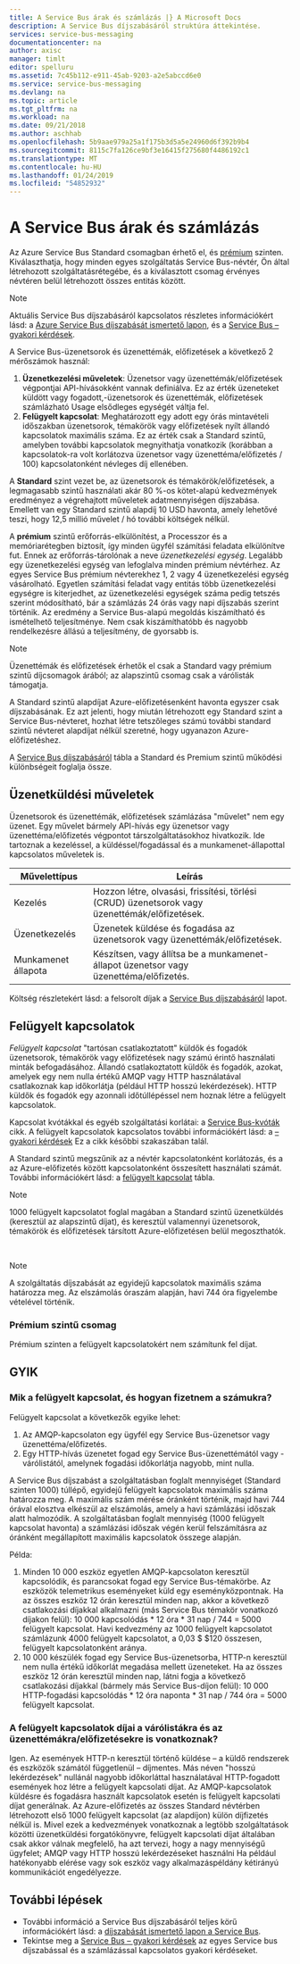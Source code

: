 ```yaml
---
title: A Service Bus árak és számlázás |} A Microsoft Docs
description: A Service Bus díjszabásáról struktúra áttekintése.
services: service-bus-messaging
documentationcenter: na
author: axisc
manager: timlt
editor: spelluru
ms.assetid: 7c45b112-e911-45ab-9203-a2e5abccd6e0
ms.service: service-bus-messaging
ms.devlang: na
ms.topic: article
ms.tgt_pltfrm: na
ms.workload: na
ms.date: 09/21/2018
ms.author: aschhab
ms.openlocfilehash: 5b9aae979a25a1f175b3d5a5e24960d6f392b9b4
ms.sourcegitcommit: 8115c7fa126ce9bf3e16415f275680f4486192c1
ms.translationtype: MT
ms.contentlocale: hu-HU
ms.lasthandoff: 01/24/2019
ms.locfileid: "54852932"
---
```

# <a name="service-bus-pricing-and-billing"></a>A Service Bus árak és számlázás

Az Azure Service Bus Standard csomagban érhető el, és [prémium](service-bus-premium-messaging.md) szinten. Kiválaszthatja, hogy minden egyes szolgáltatás Service Bus-névtér, Ön által létrehozott szolgáltatásrétegébe, és a kiválasztott csomag érvényes névtéren belül létrehozott összes entitás között.

> [!NOTE]
> Aktuális Service Bus díjszabásáról kapcsolatos részletes információkért lásd: a [Azure Service Bus díjszabását ismertető lapon](https://azure.microsoft.com/pricing/details/service-bus/), és a [Service Bus – gyakori kérdések](service-bus-faq.md#pricing).
>
>

A Service Bus-üzenetsorok és üzenettémák, előfizetések a következő 2 mérőszámok használ:

1. **Üzenetkezelési műveletek**: Üzenetsor vagy üzenettémák/előfizetések végpontjai API-hívásokként vannak definiálva. Ez az érték üzeneteket küldött vagy fogadott,-üzenetsorok és üzenettémák, előfizetések számlázható Usage elsődleges egységét váltja fel.
2. **Felügyelt kapcsolat**: Meghatározott egy adott egy órás mintavételi időszakban üzenetsorok, témakörök vagy előfizetések nyílt állandó kapcsolatok maximális száma. Ez az érték csak a Standard szintű, amelyben további kapcsolatok megnyithatja vonatkozik (korábban a kapcsolatok-ra volt korlátozva üzenetsor vagy üzenettéma/előfizetés / 100) kapcsolatonként névleges díj ellenében.

A **Standard** szint vezet be, az üzenetsorok és témakörök/előfizetések, a legmagasabb szintű használati akár 80 %-os kötet-alapú kedvezmények eredményez a végrehajtott műveletek adatmennyiségen díjszabása. Emellett van egy Standard szintű alapdíj 10 USD havonta, amely lehetővé teszi, hogy 12,5 millió művelet / hó további költségek nélkül.

A **prémium** szintű erőforrás-elkülönítést, a Processzor és a memóriarétegben biztosít, így minden ügyfél számítási feladata elkülönítve fut. Ennek az erőforrás-tárolónak a neve *üzenetkezelési egység*. Legalább egy üzenetkezelési egység van lefoglalva minden prémium névtérhez. Az egyes Service Bus prémium névterekhez 1, 2 vagy 4 üzenetkezelési egység vásárolható. Egyetlen számítási feladat vagy entitás több üzenetkezelési egységre is kiterjedhet, az üzenetkezelési egységek száma pedig tetszés szerint módosítható, bár a számlázás 24 órás vagy napi díjszabás szerint történik. Az eredmény a Service Bus-alapú megoldás kiszámítható és ismételhető teljesítménye. Nem csak kiszámíthatóbb és nagyobb rendelkezésre állású a teljesítmény, de gyorsabb is.

> [!NOTE]
> Üzenettémák és előfizetések érhetők el csak a Standard vagy prémium szintű díjcsomagok árából; az alapszintű csomag csak a várólisták támogatja.

A Standard szintű alapdíjat Azure-előfizetésenként havonta egyszer csak díjszabásának. Ez azt jelenti, hogy miután létrehozott egy Standard szint a Service Bus-névteret, hozhat létre tetszőleges számú további standard szintű névteret alapdíjat nélkül szeretné, hogy ugyanazon Azure-előfizetéshez.

A [Service Bus díjszabásáról](https://azure.microsoft.com/pricing/details/service-bus/) tábla a Standard és Premium szintű működési különbségeit foglalja össze.

## <a name="messaging-operations"></a>Üzenetküldési műveletek

Üzenetsorok és üzenettémák, előfizetések számlázása "művelet" nem egy üzenet. Egy művelet bármely API-hívás egy üzenetsor vagy üzenettéma/előfizetés végpontot társzolgáltatásokhoz hivatkozik. Ide tartoznak a kezeléssel, a küldéssel/fogadással és a munkamenet-állapottal kapcsolatos műveletek is.

| Művelettípus | Leírás |
| --- | --- |
| Kezelés |Hozzon létre, olvasási, frissítési, törlési (CRUD) üzenetsorok vagy üzenettémák/előfizetések. |
| Üzenetkezelés |Üzenetek küldése és fogadása az üzenetsorok vagy üzenettémák/előfizetések. |
| Munkamenet állapota |Készítsen, vagy állítsa be a munkamenet-állapot üzenetsor vagy üzenettéma/előfizetés. |

Költség részletekért lásd: a felsorolt díjak a [Service Bus díjszabásáról](https://azure.microsoft.com/pricing/details/service-bus/) lapot.

## <a name="brokered-connections"></a>Felügyelt kapcsolatok

*Felügyelt kapcsolat* "tartósan csatlakoztatott" küldők és fogadók üzenetsorok, témakörök vagy előfizetések nagy számú érintő használati minták befogadásához. Állandó csatlakoztatott küldők és fogadók, azokat, amelyek egy nem nulla értékű AMQP vagy HTTP használatával csatlakoznak kap időkorlátja (például HTTP hosszú lekérdezések). HTTP küldők és fogadók egy azonnali időtúllépéssel nem hoznak létre a felügyelt kapcsolatok.

Kapcsolat kvótákkal és egyéb szolgáltatási korlátai: a [Service Bus-kvóták](service-bus-quotas.md) cikk. A felügyelt kapcsolatok kapcsolatos további információkért lásd: a [– gyakori kérdések](#faq) Ez a cikk későbbi szakaszában talál.

A Standard szintű megszűnik az a névtér kapcsolatonként korlátozás, és a az Azure-előfizetés között kapcsolatonként összesített használati számát. További információkért lásd: a [felügyelt kapcsolat](https://azure.microsoft.com/pricing/details/service-bus/) tábla.

> [!NOTE]
> 1000 felügyelt kapcsolatot foglal magában a Standard szintű üzenetküldés (keresztül az alapszintű díjat), és keresztül valamennyi üzenetsorok, témakörök és előfizetések társított Azure-előfizetésen belül megoszthatók.
>
>

<br />

> [!NOTE]
> A szolgáltatás díjszabását az egyidejű kapcsolatok maximális száma határozza meg. Az elszámolás óraszám alapján, havi 744 óra figyelembe vételével történik.
>
>

### <a name="premium-tier"></a>Prémium szintű csomag

Prémium szinten a felügyelt kapcsolatokért nem számítunk fel díjat.

## <a name="faq"></a>GYIK

### <a name="what-are-brokered-connections-and-how-do-i-get-charged-for-them"></a>Mik a felügyelt kapcsolat, és hogyan fizetnem a számukra?

Felügyelt kapcsolat a következők egyike lehet:

1. Az AMQP-kapcsolaton egy ügyfél egy Service Bus-üzenetsor vagy üzenettéma/előfizetés.
2. Egy HTTP-hívás üzenetet fogad egy Service Bus-üzenettémától vagy -várólistától, amelynek fogadási időkorlátja nagyobb, mint nulla.

A Service Bus díjszabást a szolgáltatásban foglalt mennyiséget (Standard szinten 1000) túllépő, egyidejű felügyelt kapcsolatok maximális száma határozza meg. A maximális szám mérése óránként történik, majd havi 744 órával elosztva elkészül az elszámolás, amely a havi számlázási időszak alatt halmozódik. A szolgáltatásban foglalt mennyiség (1000 felügyelt kapcsolat havonta) a számlázási időszak végén kerül felszámításra az óránként megállapított maximális kapcsolatok összege alapján.

Példa:

1. Minden 10 000 eszköz egyetlen AMQP-kapcsolaton keresztül kapcsolódik, és parancsokat fogad egy Service Bus-témakörbe. Az eszközök telemetrikus eseményeket küld egy eseményközpontnak. Ha az összes eszköz 12 órán keresztül minden nap, akkor a következő csatlakozási díjakkal alkalmazni (más Service Bus témakör vonatkozó díjakon felül): 10 000 kapcsolódás * 12 óra * 31 nap / 744 = 5000 felügyelt kapcsolat. Havi kedvezmény az 1000 felügyelt kapcsolatot számlázunk 4000 felügyelt kapcsolatot, a 0,03 $ $120 összesen, felügyelt kapcsolatonként aránya.
2. 10 000 készülék fogad egy Service Bus-üzenetsorba, HTTP-n keresztül nem nulla értékű időkorlát megadása mellett üzeneteket. Ha az összes eszköz 12 órán keresztül minden nap, látni fogja a következő csatlakozási díjakkal (bármely más Service Bus-díjon felül): 10 000 HTTP-fogadási kapcsolódás * 12 óra naponta * 31 nap / 744 óra = 5000 felügyelt kapcsolat.

### <a name="do-brokered-connection-charges-apply-to-queues-and-topicssubscriptions"></a>A felügyelt kapcsolatok díjai a várólistákra és az üzenettémákra/előfizetésekre is vonatkoznak?

Igen. Az események HTTP-n keresztül történő küldése – a küldő rendszerek és eszközök számától függetlenül – díjmentes. Más néven "hosszú lekérdezések" nullánál nagyobb időkorláttal használatával HTTP-fogadott események hoz létre a felügyelt kapcsolati díjat. Az AMQP-kapcsolatok küldésre és fogadásra használt kapcsolatok esetén is felügyelt kapcsolati díjat generálnak. Az Azure-előfizetés az összes Standard névtérben létrehozott első 1000 felügyelt kapcsolat (az alapdíjon) külön díjfizetés nélkül is. Mivel ezek a kedvezmények vonatkoznak a legtöbb szolgáltatások közötti üzenetküldési forgatókönyvre, felügyelt kapcsolati díjat általában csak akkor válnak megfelelő, ha azt tervezi, hogy a nagy mennyiségű ügyfelet; AMQP vagy HTTP hosszú lekérdezéseket használni Ha például hatékonyabb elérése vagy sok eszköz vagy alkalmazáspéldány kétirányú kommunikációt engedélyezze.

## <a name="next-steps"></a>További lépések

* További információ a Service Bus díjszabásáról teljes körű információkért lásd: a [díjszabását ismertető lapon a Service Bus](https://azure.microsoft.com/pricing/details/service-bus/).
* Tekintse meg a [Service Bus – gyakori kérdések](service-bus-faq.md#pricing) az egyes Service bus díjszabással és a számlázással kapcsolatos gyakori kérdéseket.

[Azure portal]: https://portal.azure.com
